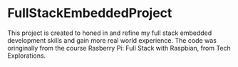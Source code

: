 # FullStackEmbeddedProject
This project is created to honed in and refine my full stack embedded development skills and gain more real world experience.
The code was oringinally from the course Rasberry Pi: Full Stack with Raspbian, from Tech Explorations.
